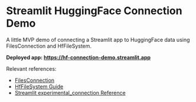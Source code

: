 # Streamlit HuggingFace Connection Demo

A little MVP demo of connecting a Streamlit app to HuggingFace data using FilesConnection and HfFileSystem.

**Deployed app: https://hf-connection-demo.streamlit.app**

Relevant references:

- [FilesConnection](https://github.com/streamlit/files-connection)
- [HfFileSystem Guide](https://huggingface.co/docs/huggingface_hub/main/en/guides/hf_file_system)
- [Streamlit experimental_connection Reference](https://docs.streamlit.io/library/api-reference/connections)
